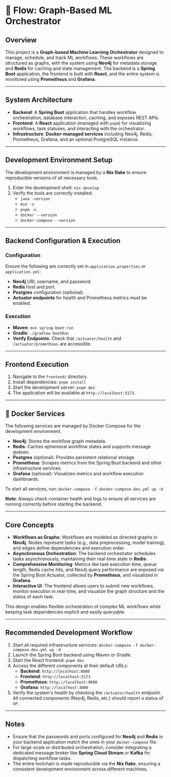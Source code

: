 # 🌊 Flow: Graph-Based ML Orchestrator

## Overview

This project is a **Graph-based Machine Learning Orchestrator** designed to manage, schedule, and track ML workflows. These workflows are structured as graphs, with the system using **Neo4j** for metadata storage and **Redis** for caching and state management. The backend is a **Spring Boot** application, the frontend is built with **React**, and the entire system is monitored using **Prometheus** and **Grafana**.

---

##  System Architecture

* **Backend**: A **Spring Boot** application that handles workflow orchestration, database interaction, caching, and exposes REST APIs.
* **Frontend**: A **React** application (managed with `pnpm`) for visualizing workflows, task statuses, and interacting with the orchestrator.
* **Infrastructure**: **Docker-managed services** including Neo4j, Redis, Prometheus, Grafana, and an optional PostgreSQL instance.

---

##  Development Environment Setup

The development environment is managed by a **Nix flake** to ensure reproducible versions of all necessary tools.

1.  Enter the development shell:
    `nix develop`
2.  Verify the tools are correctly installed:
    * `java -version`
    * `mvn -v`
    * `pnpm -v`
    * `docker --version`
    * `docker-compose --version`

---

##  Backend Configuration & Execution

### Configuration

Ensure the following are correctly set in `application.properties` or `application.yml`:

* **Neo4j** URI, username, and password.
* **Redis** host and port.
* **Postgres** configuration (optional).
* **Actuator endpoints** for health and Prometheus metrics must be enabled.

### Execution

* **Maven**: `mvn spring-boot:run`
* **Gradle**: `./gradlew bootRun`
* **Verify Endpoints**: Check that `/actuator/health` and `/actuator/prometheus` are accessible.

---

##  Frontend Execution

1.  Navigate to the `frontend/` directory.
2.  Install dependencies: `pnpm install`
3.  Start the development server: `pnpm dev`
4.  The application will be available at `http://localhost:5173`.

---

## 🐳 Docker Services

The following services are managed by Docker Compose for the development environment.

* **Neo4j**: Stores the workflow graph metadata.
* **Redis**: Caches ephemeral workflow states and supports message queues.
* **Postgres** (optional): Provides persistent relational storage.
* **Prometheus**: Scrapes metrics from the Spring Boot backend and other infrastructure services.
* **Grafana** (optional): Visualizes metrics and workflow execution dashboards.

To start all services, run:
`docker-compose -f docker-compose.dev.yml up -d`

**Note**: Always check container health and logs to ensure all services are running correctly before starting the backend.

---

##  Core Concepts

* **Workflows as Graphs**: Workflows are modeled as directed graphs in **Neo4j**. Nodes represent tasks (e.g., data preprocessing, model training), and edges define dependencies and execution order.
* **Asynchronous Orchestration**: The backend orchestrator schedules tasks asynchronously, maintaining their real-time state in **Redis**.
* **Comprehensive Monitoring**: Metrics like task execution time, queue length, Redis cache hits, and Neo4j query performance are exposed via the Spring Boot Actuator, collected by **Prometheus**, and visualized in **Grafana**.
* **Interactive UI**: The frontend allows users to submit new workflows, monitor execution in real-time, and visualize the graph structure and the status of each task.

This design enables flexible orchestration of complex ML workflows while keeping task dependencies explicit and easily queryable.

---

##  Recommended Development Workflow

1.  Start all required infrastructure services: `docker-compose -f docker-compose.dev.yml up -d`
2.  Launch the Spring Boot backend using Maven or Gradle.
3.  Start the React frontend: `pnpm dev`
4.  Access the different components at their default URLs:
    * **Backend**: `http://localhost:8080`
    * **Frontend**: `http://localhost:5173`
    * **Prometheus**: `http://localhost:9090`
    * **Grafana**: `http://localhost:3000`
5.  Verify the system's health by checking the `/actuator/health` endpoint. All connected components (Neo4j, Redis, etc.) should report a status of `UP`.

---

##  Notes

* Ensure that the passwords and ports configured for **Neo4j** and **Redis** in your backend application match the ones in your `docker-compose` file.
* For large-scale or distributed orchestration, consider integrating a dedicated message broker like **Spring Cloud Stream** or **Kafka** for dispatching workflow tasks.
* The entire toolchain is made reproducible via the **Nix flake**, ensuring a consistent development environment across different machines.
